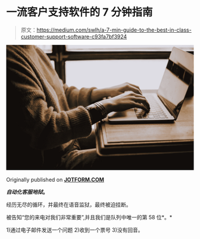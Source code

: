 # 一流客户支持软件的 7 分钟指南

> 原文：<https://medium.com/swlh/a-7-min-guide-to-the-best-in-class-customer-support-software-c93fa7bf3924>

![](img/d5108e4b001af18484f755c44bb59504.png)

Originally published on [**JOTFORM.COM**](http://jotform.com)

***自动化客服地狱*。**

经历无尽的循环，并最终在语音监狱，最终被迫挂断。

被告知“您的来电对我们非常重要”,并且我们是队列中唯一的第 58 位*。*

1)通过电子邮件发送一个问题 2)收到一个票号 3)没有回音。